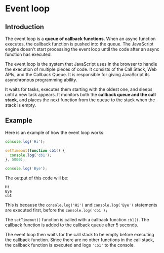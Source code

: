 # Event loop

## Introduction

The event loop is a **queue of callback functions**. When an async function executes, the callback function is pushed into the queue. The JavaScript engine doesn't start processing the event loop until the code after an async function has executed. 

The event loop is the system that JavaScript uses in the browser to handle the execution of multiple pieces of code. It consists of the Call Stack, Web APIs, and the Callback Queue. It is responsible for giving JavaScript its asynchronous programming ability.

It waits for tasks, executes them starting with the oldest one, and sleeps until a new task appears. It monitors both the **callback queue and the call stack**, and places the next function from the queue to the stack when the stack is empty. 


## Example

Here is an example of how the event loop works:

```javascript
console.log('Hi');

setTimeout(function cb1() {
  console.log('cb1');
}, 5000);

console.log('Bye');
```

The output of this code will be:

```
Hi
Bye
cb1
```

This is because the `console.log('Hi')` and `console.log('Bye')` statements are executed first, before the `console.log('cb1');`

The `setTimeout()` function is called with a callback function `cb1()`. The callback function is added to the callback queue after 5 seconds.

The event loop then waits for the call stack to be empty before executing the callback function. Since there are no other functions in the call stack, the callback function is executed and logs `'cb1'` to the console.
